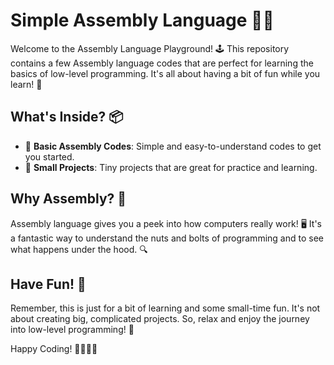 # Simple Assembly Language  🎉🔧

Welcome to the Assembly Language Playground! 🕹️ This repository contains a few Assembly language codes that are perfect for learning the basics of low-level programming. It's all about having a bit of fun while you learn! 🎈

## What's Inside? 📦

- 📝 **Basic Assembly Codes**: Simple and easy-to-understand codes to get you started.
- 🎯 **Small Projects**: Tiny projects that are great for practice and learning.

## Why Assembly? 🤔

Assembly language gives you a peek into how computers really work! 🖥️ It's a fantastic way to understand the nuts and bolts of programming and to see what happens under the hood. 🔍

## Have Fun! 🎉

Remember, this is just for a bit of learning and some small-time fun. It's not about creating big, complicated projects. So, relax and enjoy the journey into low-level programming! 🚀

Happy Coding! 👩‍💻👨‍💻
